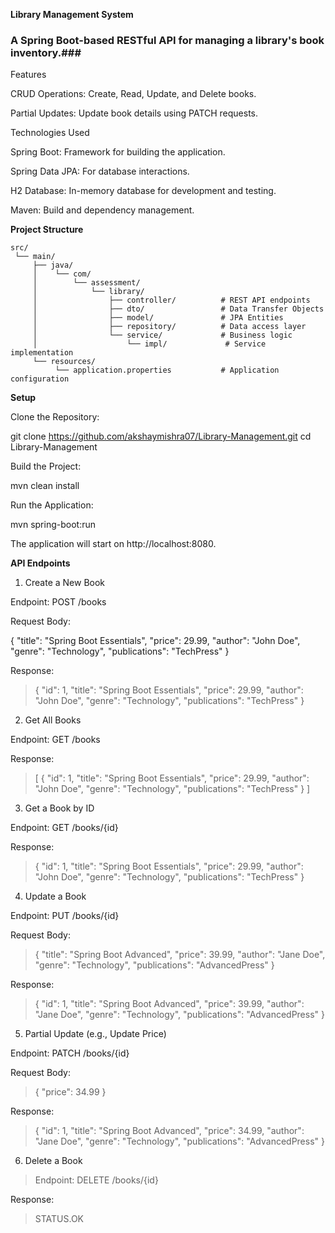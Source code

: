 **Library Management System**

### A Spring Boot-based RESTful API for managing a library's book inventory.###

Features

CRUD Operations: Create, Read, Update, and Delete books.

Partial Updates: Update book details using PATCH requests.

Technologies Used

Spring Boot: Framework for building the application.

Spring Data JPA: For database interactions.

H2 Database: In-memory database for development and testing.

Maven: Build and dependency management.

**Project Structure**

```
src/
 └── main/
     ├── java/
     │    └── com/
     │        └── assessment/
     │            └── library/
     │                ├── controller/          # REST API endpoints
     │                ├── dto/                 # Data Transfer Objects
     │                ├── model/               # JPA Entities
     │                ├── repository/          # Data access layer
     │                └── service/             # Business logic
     │                    └── impl/             # Service implementation
     └── resources/
          └── application.properties           # Application configuration
```

**Setup**

Clone the Repository:

git clone https://github.com/akshaymishra07/Library-Management.git
cd Library-Management


Build the Project:

mvn clean install


Run the Application:

mvn spring-boot:run


The application will start on http://localhost:8080.

**API Endpoints**
1. Create a New Book

Endpoint: POST /books

Request Body:

  {
    "title": "Spring Boot Essentials",
    "price": 29.99,
    "author": "John Doe",
    "genre": "Technology",
    "publications": "TechPress"
  }


Response:

>  {
>   "id": 1,
>    "title": "Spring Boot Essentials",
>    "price": 29.99,
>    "author": "John Doe",
>    "genre": "Technology",
>   "publications": "TechPress"
>  }

2. Get All Books

Endpoint: GET /books

Response:

>  [
>    {
>      "id": 1,
>      "title": "Spring Boot Essentials",
>      "price": 29.99,
>      "author": "John Doe",
>      "genre": "Technology",
>      "publications": "TechPress"
>    }
>  ]

3. Get a Book by ID

Endpoint: GET /books/{id}

Response:

>  {
>    "id": 1,
>    "title": "Spring Boot Essentials",
>    "price": 29.99,
>    "author": "John Doe",
>    "genre": "Technology",
>    "publications": "TechPress"
>  }

4. Update a Book

Endpoint: PUT /books/{id}

Request Body:

>  {
>    "title": "Spring Boot Advanced",
>    "price": 39.99,
>    "author": "Jane Doe",
>    "genre": "Technology",
>    "publications": "AdvancedPress"
>  }


Response:

>  {
>    "id": 1,
>    "title": "Spring Boot Advanced",
>    "price": 39.99,
>    "author": "Jane Doe",
>    "genre": "Technology",
>    "publications": "AdvancedPress"
>  }

5. Partial Update (e.g., Update Price)

Endpoint: PATCH /books/{id}

Request Body:

>  {
>    "price": 34.99
>  }


Response:

>  {
>    "id": 1,
>    "title": "Spring Boot Advanced",
>    "price": 34.99,
>    "author": "Jane Doe",
>    "genre": "Technology",
>    "publications": "AdvancedPress"
>  }

6. Delete a Book

>Endpoint: DELETE /books/{id}

Response:
>STATUS.OK
